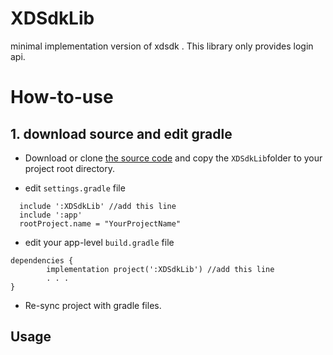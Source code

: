 # XDSdkLib
minimal implementation version of xdsdk .
This library only provides login api.

# How-to-use

## 1. download source and edit gradle
-  Download or clone [the source code](httphttps://github.com/choiman1559/XDSdkLib:// "the source code") and copy the `XDSdkLib`folder to your project root directory.

- edit `settings.gradle` file

```
  include ':XDSdkLib' //add this line
  include ':app'
  rootProject.name = "YourProjectName"
```

- edit your app-level `build.gradle` file
```
dependencies {
    	implementation project(':XDSdkLib') //add this line
    	. . .
}
```

- Re-sync project with gradle files.

## Usage
